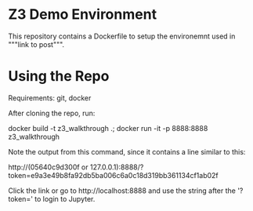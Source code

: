 # Z3 Demo Environment
This repository contains a Dockerfile to setup the environemnt used in """link to post""".

# Using the Repo
Requirements: git, docker

After cloning the repo, run:

  docker build -t z3_walkthrough .; docker run -it -p 8888:8888 z3_walkthrough
  
Note the output from this command, since it contains a line similar to this:

  http://(05640c9d300f or 127.0.0.1):8888/?token=e9a3e49b8fa92db5ba006c6a0c18d319bb361134cf1ab02f
  
Click the link or go to http://localhost:8888 and use the string after the '?token=' to login to Jupyter.
